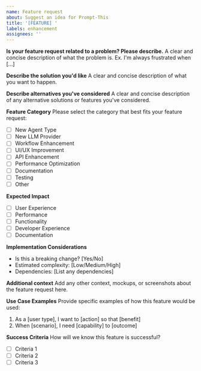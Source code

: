 ```yaml
---
name: Feature request
about: Suggest an idea for Prompt-This
title: '[FEATURE] '
labels: enhancement
assignees: ''
---
```


**Is your feature request related to a problem? Please describe.**
A clear and concise description of what the problem is. Ex. I'm always frustrated when [...]

**Describe the solution you'd like**
A clear and concise description of what you want to happen.

**Describe alternatives you've considered**
A clear and concise description of any alternative solutions or features you've considered.

**Feature Category**
Please select the category that best fits your feature request:
- [ ] New Agent Type
- [ ] New LLM Provider
- [ ] Workflow Enhancement
- [ ] UI/UX Improvement
- [ ] API Enhancement
- [ ] Performance Optimization
- [ ] Documentation
- [ ] Testing
- [ ] Other

**Expected Impact**
- [ ] User Experience
- [ ] Performance
- [ ] Functionality
- [ ] Developer Experience
- [ ] Documentation

**Implementation Considerations**
- Is this a breaking change? [Yes/No]
- Estimated complexity: [Low/Medium/High]
- Dependencies: [List any dependencies]

**Additional context**
Add any other context, mockups, or screenshots about the feature request here.

**Use Case Examples**
Provide specific examples of how this feature would be used:
1. As a [user type], I want to [action] so that [benefit]
2. When [scenario], I need [capability] to [outcome]

**Success Criteria**
How will we know this feature is successful?
- [ ] Criteria 1
- [ ] Criteria 2
- [ ] Criteria 3
